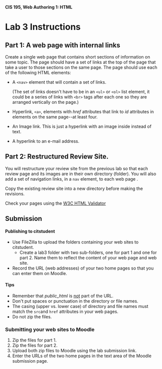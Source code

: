 **CIS 195, Web Authoring 1: HTML**

# Lab 3 Instructions



## Part 1: A web page with internal links

Create a single web page that contains short sections of information on some topic. The page should have a set of links at the top of the page that take a user to those sections on the same page. The page should use each of the following HTML elements:

- A `<nav>` element that will contain a set of links. 

  (The set of links doesn't have to be in an `<ul>` or `<ol>` list element, it could be a series of links with `<br>` tags after each one so they are arranged vertically on the page.)

- Hyperlink, `<a>`, elements with *href* attributes that link to *id* attributes in elements on the same page--at least four.

- An Image link. This is just a hyperlink with an image inside instead of text.

- A hyperlink to an e-mail address.



## Part 2: Restructured Review Site.

You will restructure your review site from the previous lab so that each review page and its images are in their own directory (folder). You will also add a set of navigation links, in a `nav` element, to each web page .

Copy the existing review site into a new directory before making the revisions.

Check your pages using the [W3C HTML Validator](https://validator.w3.org)  

## Submission

#### Publishing to citstudent

- Use FileZilla to upload the folders containing your web sites to citstudent.
  - Create a lab3 folder with two sub-folders, one for part 1 and one for part 2. Name them to reflect the content of your web page and web site.
- Record the URL (web addresses) of your two home pages so that you can enter them on Moodle.

#### Tips

- Remember that *public_html* is <u>not</u> part of the URL.
- Don't put spaces or punctuation in the directory or file names.
- The casing (upper vs. lower case) of directory and file names must match the `src`and `href` attributes in your web pages.
- Do not zip the files.

### Submitting your web sites to Moodle

1. Zip the files for part 1.
2. Zip the files for part 2.
3. Upload both zip files to Moodle using the lab submission link.
4. Enter the URLs of the two home pages in the text area of the Moodle submission page.





